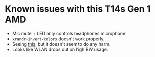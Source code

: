 # Known issues with this T14s Gen 1 AMD

- Mic mute + LED only controls headphones microphone.
- `xrandr-invert-colors` doesn't work properly.
- Seeing [this](https://forums.lenovo.com/t5/Other-Linux-Discussions/I2C-error-after-upgrading-ThinkPad-T14-AMD-to-1-36-BIOS/m-p/5119910), but it doesn't seem to do any harm.
- Looks like WLAN drops out on high BW usage.
